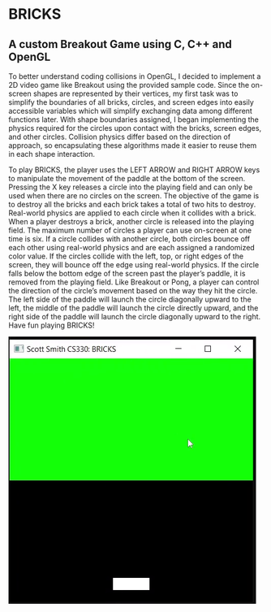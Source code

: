 # BRICKS 
## A custom Breakout Game using C, C++ and OpenGL
To better understand coding collisions in OpenGL, I decided to implement a 2D video game like Breakout using the provided sample code.  Since the on-screen shapes are represented by their vertices, my first task was to simplify the boundaries of all bricks, circles, and screen edges into easily accessible variables which will simplify exchanging data among different functions later.  With shape boundaries assigned, I began implementing the physics required for the circles upon contact with the bricks, screen edges, and other circles.  Collision physics differ based on the direction of approach, so encapsulating these algorithms made it easier to reuse them in each shape interaction.  

To play BRICKS, the player uses the LEFT ARROW and RIGHT ARROW keys to manipulate the movement of the paddle at the bottom of the screen.  Pressing the X key releases a circle into the playing field and can only be used when there are no circles on the screen.  The objective of the game is to destroy all the bricks and each brick takes a total of two hits to destroy.  Real-world physics are applied to each circle when it collides with a brick.  When a player destroys a brick, another circle is released into the playing field.  The maximum number of circles a player can use on-screen at one time is six.  If a circle collides with another circle, both circles bounce off each other using real-world physics and are each assigned a randomized color value.  If the circles collide with the left, top, or right edges of the screen, they will bounce off the edge using real-world physics.  If the circle falls below the bottom edge of the screen past the player’s paddle, it is removed from the playing field.  Like Breakout or Pong, a player can control the direction of the circle’s movement based on the way they hit the circle.  The left side of the paddle will launch the circle diagonally upward to the left, the middle of the paddle will launch the circle directly upward, and the right side of the paddle will launch the circle diagonally upward to the right.  Have fun playing BRICKS!         

![](env_gif.gif)
